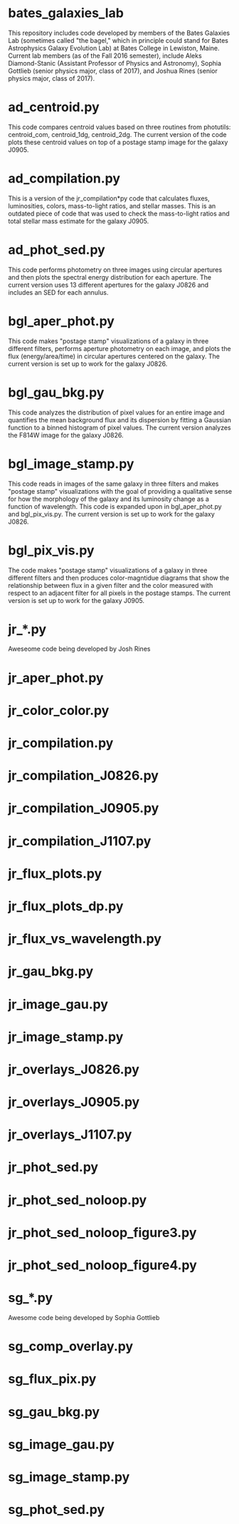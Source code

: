 # bates_galaxies_lab

This repository includes code developed by members of the Bates
Galaxies Lab (sometimes called "the bagel," which in principle could
stand for Bates Astrophysics Galaxy Evolution Lab) at Bates College in
Lewiston, Maine.  Current lab members (as of the Fall 2016 semester),
include Aleks Diamond-Stanic (Assistant Professor of Physics and
Astronomy), Sophia Gottlieb (senior physics major, class of 2017), and
Joshua Rines (senior physics major, class of 2017).

# ad_centroid.py

This code compares centroid values based on three routines from
photutils: centroid_com, centroid_1dg, centroid_2dg.  The current
version of the code plots these centroid values on top of a postage
stamp image for the galaxy J0905.

# ad_compilation.py

This is a version of the jr_compilation*py code that calculates
fluxes, luminosities, colors, mass-to-light ratios, and stellar
masses.  This is an outdated piece of code that was used to check the
mass-to-light ratios and total stellar mass estimate for the galaxy
J0905.

# ad_phot_sed.py

This code performs photometry on three images
using circular apertures and then plots the spectral energy
distribution for each aperture.  The current version uses 13 different
apertures for the galaxy J0826 and includes an SED for each annulus.  

# bgl_aper_phot.py

This code makes "postage stamp" visualizations of a galaxy in three
different filters, performs aperture photometry on each image, and
plots the flux (energy/area/time) in circular apertures centered on
the galaxy.  The current version is set up to work for the galaxy
J0826.

# bgl_gau_bkg.py

This code analyzes the distribution of pixel values for an entire
image and quantifies the mean background flux and its dispersion by
fitting a Gaussian function to a binned histogram of pixel values.
The current version analyzes the F814W image for the galaxy J0826.

# bgl_image_stamp.py

This code reads in images of the same galaxy in three filters and
makes "postage stamp" visualizations with the goal of providing a
qualitative sense for how the morphology of the galaxy and its
luminosity change as a function of wavelength.  This code is expanded
upon in bgl_aper_phot.py and bgl_pix_vis.py.  The current version is
set up to work for the galaxy J0826.

# bgl_pix_vis.py

The code makes "postage stamp" visualizations of a galaxy in three
different filters and then produces color-magntidue diagrams that show
the relationship between flux in a given filter and the color measured
with respect to an adjacent filter for all pixels in the postage
stamps.  The current version is set up to work for the galaxy J0905.

# jr_*.py

Aweseome code being developed by Josh Rines

# jr_aper_phot.py

# jr_color_color.py

# jr_compilation.py

# jr_compilation_J0826.py

# jr_compilation_J0905.py

# jr_compilation_J1107.py

# jr_flux_plots.py

# jr_flux_plots_dp.py

# jr_flux_vs_wavelength.py

# jr_gau_bkg.py

# jr_image_gau.py

# jr_image_stamp.py

# jr_overlays_J0826.py

# jr_overlays_J0905.py

# jr_overlays_J1107.py

# jr_phot_sed.py

# jr_phot_sed_noloop.py

# jr_phot_sed_noloop_figure3.py

# jr_phot_sed_noloop_figure4.py

# sg_*.py

Awesome code being developed by Sophia Gottlieb

# sg_comp_overlay.py

# sg_flux_pix.py

# sg_gau_bkg.py

# sg_image_gau.py

# sg_image_stamp.py

# sg_phot_sed.py






